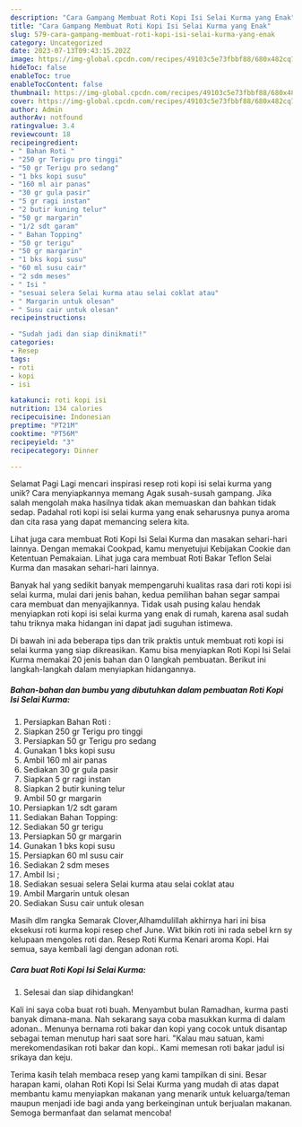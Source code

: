 ```yaml
---
description: "Cara Gampang Membuat Roti Kopi Isi Selai Kurma yang Enak"
title: "Cara Gampang Membuat Roti Kopi Isi Selai Kurma yang Enak"
slug: 579-cara-gampang-membuat-roti-kopi-isi-selai-kurma-yang-enak
category: Uncategorized
date: 2023-07-13T09:43:15.202Z
image: https://img-global.cpcdn.com/recipes/49103c5e73fbbf88/680x482cq70/roti-kopi-isi-selai-kurma-foto-resep-utama.jpg
hideToc: false
enableToc: true
enableTocContent: false
thumbnail: https://img-global.cpcdn.com/recipes/49103c5e73fbbf88/680x482cq70/roti-kopi-isi-selai-kurma-foto-resep-utama.jpg
cover: https://img-global.cpcdn.com/recipes/49103c5e73fbbf88/680x482cq70/roti-kopi-isi-selai-kurma-foto-resep-utama.jpg
author: Admin
authorAv: notfound
ratingvalue: 3.4
reviewcount: 18
recipeingredient:
- " Bahan Roti "
- "250 gr Terigu pro tinggi"
- "50 gr Terigu pro sedang"
- "1 bks kopi susu"
- "160 ml air panas"
- "30 gr gula pasir"
- "5 gr ragi instan"
- "2 butir kuning telur"
- "50 gr margarin"
- "1/2 sdt garam"
- " Bahan Topping"
- "50 gr terigu"
- "50 gr margarin"
- "1 bks kopi susu"
- "60 ml susu cair"
- "2 sdm meses"
- " Isi "
- "sesuai selera Selai kurma atau selai coklat atau"
- " Margarin untuk olesan"
- " Susu cair untuk olesan"
recipeinstructions:

- "Sudah jadi dan siap dinikmati!"
categories:
- Resep
tags:
- roti
- kopi
- isi

katakunci: roti kopi isi 
nutrition: 134 calories
recipecuisine: Indonesian
preptime: "PT21M"
cooktime: "PT56M"
recipeyield: "3"
recipecategory: Dinner

---
```



Selamat Pagi Lagi mencari inspirasi resep roti kopi isi selai kurma yang unik? Cara menyiapkannya memang Agak susah-susah gampang. Jika salah mengolah maka hasilnya tidak akan memuaskan dan bahkan tidak sedap. Padahal roti kopi isi selai kurma yang enak seharusnya punya aroma dan cita rasa yang dapat memancing selera kita.


Lihat juga cara membuat Roti Kopi Isi Selai Kurma dan masakan sehari-hari lainnya. Dengan memakai Cookpad, kamu menyetujui Kebijakan Cookie dan Ketentuan Pemakaian. Lihat juga cara membuat Roti Bakar Teflon Selai Kurma dan masakan sehari-hari lainnya.

Banyak hal yang sedikit banyak mempengaruhi kualitas rasa dari roti kopi isi selai kurma, mulai dari jenis bahan, kedua pemilihan bahan segar sampai cara membuat dan menyajikannya. Tidak usah pusing kalau hendak menyiapkan roti kopi isi selai kurma yang enak di rumah, karena asal sudah tahu triknya maka hidangan ini dapat jadi suguhan istimewa.


Di bawah ini ada beberapa tips dan trik praktis untuk membuat roti kopi isi selai kurma yang siap dikreasikan. Kamu bisa menyiapkan Roti Kopi Isi Selai Kurma memakai 20 jenis bahan dan 0 langkah pembuatan. Berikut ini langkah-langkah dalam menyiapkan hidangannya.

<!--inarticleads1-->

##### Bahan-bahan dan bumbu yang dibutuhkan dalam pembuatan Roti Kopi Isi Selai Kurma:

1. Persiapkan  Bahan Roti :
1. Siapkan 250 gr Terigu pro tinggi
1. Persiapkan 50 gr Terigu pro sedang
1. Gunakan 1 bks kopi susu
1. Ambil 160 ml air panas
1. Sediakan 30 gr gula pasir
1. Siapkan 5 gr ragi instan
1. Siapkan 2 butir kuning telur
1. Ambil 50 gr margarin
1. Persiapkan 1/2 sdt garam
1. Sediakan  Bahan Topping:
1. Sediakan 50 gr terigu
1. Persiapkan 50 gr margarin
1. Gunakan 1 bks kopi susu
1. Persiapkan 60 ml susu cair
1. Sediakan 2 sdm meses
1. Ambil  Isi ;
1. Sediakan sesuai selera Selai kurma atau selai coklat atau
1. Ambil  Margarin untuk olesan
1. Sediakan  Susu cair untuk olesan


Masih dlm rangka Semarak Clover,Alhamdulillah akhirnya hari ini bisa eksekusi roti kurma kopi resep chef June. Wkt bikin roti ini rada sebel krn sy kelupaan mengoles roti dan. Resep Roti Kurma Kenari aroma Kopi. Hai semua, saya kembali lagi dengan adonan roti. 

<!--inarticleads2-->

##### Cara buat Roti Kopi Isi Selai Kurma:


1. Selesai dan siap dihidangkan!

Kali ini saya coba buat roti buah. Menyambut bulan Ramadhan, kurma pasti banyak dimana-mana. Nah sekarang saya coba masukkan kurma di dalam adonan.. Menunya bernama roti bakar dan kopi yang cocok untuk disantap sebagai teman menutup hari saat sore hari. &#34;Kalau mau satuan, kami merekomendasikan roti bakar dan kopi.. Kami memesan roti bakar jadul isi srikaya dan keju. 

Terima kasih telah membaca resep yang kami tampilkan di sini. Besar harapan kami, olahan Roti Kopi Isi Selai Kurma yang mudah di atas dapat membantu kamu menyiapkan makanan yang menarik untuk keluarga/teman maupun menjadi ide bagi anda yang berkeinginan untuk berjualan makanan. Semoga bermanfaat dan selamat mencoba!
